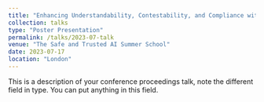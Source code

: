 ```yaml
---
title: "Enhancing Understandability, Contestability, and Compliance with AI Explanations "
collection: talks
type: "Poster Presentation"
permalink: /talks/2023-07-talk
venue: "The Safe and Trusted AI Summer School"
date: 2023-07-17
location: "London"
---
```


This is a description of your conference proceedings talk, note the different field in type. You can put anything in this field.
